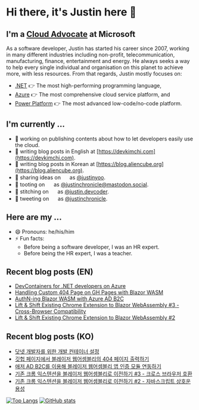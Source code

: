 # Hi there, it's Justin here 👋 #

## I'm a [Cloud Advocate](https://aka.ms/justinyoo) at Microsoft ##

As a software developer, Justin has started his career since 2007, working in many different industries including non-profit, telecommunication, manufacturing, finance, entertainment and energy. He always seeks a way to help every single individual and organisation on this planet to achieve more, with less resources. From that regards, Justin mostly focuses on:

* [.NET](https://dotnet.microsoft.com/) 👉 The most high-performing programming language,
* [Azure](https://azure.microsoft.com/) 👉 The most comprehensive cloud service platform, and
* [Power Platform](https://powerplatform.microsoft.com/) 👉 The most advanced low-code/no-code platform.


## I'm currently ... ##

* 🔭 working on publishing contents about how to let developers easily use the cloud.
* 📝 writing blog posts in English at [https://devkimchi.com](https://devkimchi.com).
* 📝 writing blog posts in Korean at [https://blog.aliencube.org](https://blog.aliencube.org).
* 📢 sharing ideas on <img height="16" width="16" src="https://cdn.simpleicons.org/linkedin/0A66C2" /> as [@justinyoo](https://linkedin.com/in/justinyoo).
* 📢 tooting on <img height="16" width="16" src="https://cdn.simpleicons.org/mastodon/6364FF" /> as [@justinchronicle@mastodon.social](https://mastodon.social/@justinchronicle).
* 📢 stitching on <img height="16" width="16" src="https://cdn.simpleicons.org/threads/000000" /> as [@justin.devcoder](https://threads.net/@justin.devcoder).
* 📢 tweeting on <img height="16" width="16" src="https://cdn.simpleicons.org/twitter/1DA1F2" /> as [@justinchronicle](https://twitter.com/justinchronicle).


## Here are my ... ##

* 😄 Pronouns: he/his/him
* ⚡ Fun facts:
  * Before being a software developer, I was an HR expert.
  * Before being the HR expert, I was a teacher.


## Recent blog posts (EN) ##

<!--START_SECTION:devkimchi-->
* [DevContainers for .NET developers on Azure](https:&#x2F;&#x2F;devkimchi.com&#x2F;2022&#x2F;10&#x2F;12&#x2F;devcontainers-for-dotnet-devs-on-azure&#x2F;)
* [Handling Custom 404 Page on GH Pages with Blazor WASM](https:&#x2F;&#x2F;devkimchi.com&#x2F;2022&#x2F;10&#x2F;05&#x2F;404-page-of-blazor-wasm-on-gh-pages&#x2F;)
* [AuthN-ing Blazor WASM with Azure AD B2C](https:&#x2F;&#x2F;devkimchi.com&#x2F;2022&#x2F;09&#x2F;23&#x2F;authn-ing-blazor-wasm-with-azure-ad-b2c&#x2F;)
* [Lift &amp; Shift Existing Chrome Extension to Blazor WebAssembly #3 - Cross-Browser Compatibility](https:&#x2F;&#x2F;devkimchi.com&#x2F;2022&#x2F;08&#x2F;31&#x2F;lift-and-shift-existing-chrome-extension-to-blazor-wasm-3&#x2F;)
* [Lift &amp; Shift Existing Chrome Extension to Blazor WebAssembly #2](https:&#x2F;&#x2F;devkimchi.com&#x2F;2022&#x2F;07&#x2F;20&#x2F;lift-and-shift-existing-chrome-extension-to-blazor-wasm-2&#x2F;)
<!--END_SECTION:devkimchi-->


## Recent blog posts (KO) ##

<!--START_SECTION:aliencube-->
* [닷넷 개발자를 위한 개발 컨테이너 설정](https:&#x2F;&#x2F;blog.aliencube.org&#x2F;ko&#x2F;2022&#x2F;10&#x2F;12&#x2F;devcontainers-for-dotnet-devs-on-azure&#x2F;)
* [깃헙 페이지에서 블레이저 웹어셈블리의 404 페이지 출력하기](https:&#x2F;&#x2F;blog.aliencube.org&#x2F;ko&#x2F;2022&#x2F;10&#x2F;05&#x2F;404-page-of-blazor-wasm-on-gh-pages&#x2F;)
* [애저 AD B2C를 이용해 블레이저 웹어셈블리 앱 인증 모듈 연동하기](https:&#x2F;&#x2F;blog.aliencube.org&#x2F;ko&#x2F;2022&#x2F;09&#x2F;23&#x2F;authn-ing-blazor-wasm-with-azure-ad-b2c&#x2F;)
* [기존 크롬 익스텐션을 블레이저 웹어셈블리로 이전하기 #3 - 크로스 브라우저 호환](https:&#x2F;&#x2F;blog.aliencube.org&#x2F;ko&#x2F;2022&#x2F;08&#x2F;31&#x2F;lift-and-shift-existing-chrome-extension-to-blazor-wasm-3&#x2F;)
* [기존 크롬 익스텐션을 블레이저 웹어셈블리로 이전하기 #2 - 자바스크립트 상호운용성](https:&#x2F;&#x2F;blog.aliencube.org&#x2F;ko&#x2F;2022&#x2F;07&#x2F;20&#x2F;lift-and-shift-existing-chrome-extension-to-blazor-wasm-2&#x2F;)
<!--END_SECTION:aliencube-->


[![Top Langs](https://github-readme-stats.vercel.app/api/top-langs/?username=justinyoo)](https://github.com/anuraghazra/github-readme-stats)
[![GitHub stats](https://github-readme-stats.vercel.app/api?username=justinyoo&show_icons=true)](https://github.com/anuraghazra/github-readme-stats)
